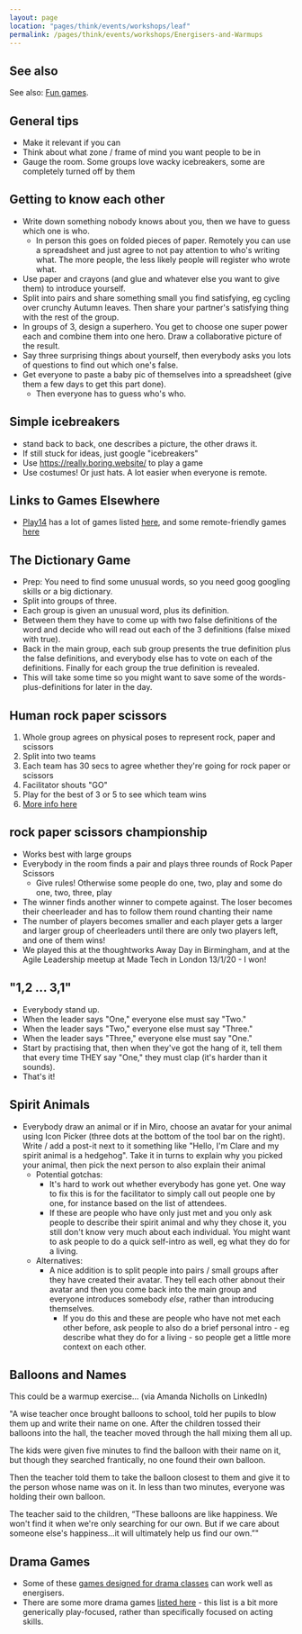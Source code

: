 ```yaml
---
layout: page
location: "pages/think/events/workshops/leaf"
permalink: /pages/think/events/workshops/Energisers-and-Warmups
---
```


## See also

See also: [Fun games](/pages/think/life/Fun-Games).

## General tips

- Make it relevant if you can
- Think about what zone / frame of mind you want people to be in
- Gauge the room. Some groups love wacky icebreakers, some are completely turned off by them

## Getting to know each other

- Write down something nobody knows about you, then we have to guess which one is who.
    - In person this goes on folded pieces of paper. Remotely you can use a spreadsheet and just agree to not pay attention to who's writing what. The more people, the less likely people will register who wrote what.
- Use paper and crayons (and glue and whatever else you want to give them) to introduce yourself.
- Split into pairs and share something small you find satisfying, eg cycling over crunchy Autumn leaves. Then share your partner's satisfying thing with the rest of the group.
- In groups of 3, design a superhero. You get to choose one super power each and combine them into one hero. Draw a collaborative picture of the result.
- Say three surprising things about yourself, then everybody asks you lots of questions to find out which one's false.
- Get everyone to paste a baby pic of themselves into a spreadsheet (give them a few days to get this part done).
    - Then everyone has to guess who's who.

## Simple icebreakers

- stand back to back, one describes a picture, the other draws it. 
- If still stuck for ideas, just google "icebreakers"
- Use https://really.boring.website/ to play a game
- Use costumes! Or just hats. A lot easier when everyone is remote.

## Links to Games Elsewhere

- [Play14](https://play14.org/) has a lot of games listed [here](https://play14.org/games/), and some remote-friendly games [here](trello.com/b/wAp7ZnnX/remote-friendly-games)

## The Dictionary Game

- Prep: You need to find some unusual words, so you need goog googling skills or a big dictionary.
- Split into groups of three.
- Each group is given an unusual word, plus its definition.
- Between them they have to come up with two false definitions of the word and decide who will read out each of the 3 definitions (false mixed with true).
- Back in the main group, each sub group presents the true definition plus the false definitions, and everybody else has to vote on each of the definitions. Finally for each group the true definition is revealed.
- This will take some time so you might want to save some of the words-plus-definitions for later in the day.

## Human rock paper scissors

1. Whole group agrees on physical poses to represent rock, paper and scissors
2. Split into two teams
3. Each team has 30 secs to agree whether they're going for rock paper or scissors
4. Facilitator shouts "GO"
5. Play for the best of 3 or 5 to see which team wins
6. [More info here](https://www.funretrospectives.com/human-rock-paper-scissors/)

## rock paper scissors championship 

- Works best with large groups
- Everybody in the room finds a pair and plays three rounds of Rock Paper Scissors
    - Give rules! Otherwise some people do one, two, play and some do one, two, three, play
- The winner finds another winner to compete against. The loser becomes their cheerleader and has to follow them round chanting their name
- The number of players becomes smaller and each player gets a larger and larger group of cheerleaders until there are only two players left, and one of them wins!
- We played this at the thoughtworks Away Day in Birmingham, and at the Agile Leadership meetup at Made Tech in London 13/1/20 - I won!

## "1,2 ... 3,1"

- Everybody stand up.
- When the leader says "One," everyone else must say "Two."
- When the leader says "Two," everyone else must say "Three."  
- When the leader says "Three," everyone else must say "One."  
- Start by practising that, then when they've got the hang of it, tell them that every time THEY say "One," they must clap (it's harder than it sounds).
- That's it!

## Spirit Animals 

- Everybody draw an animal or if in Miro, choose an avatar for your animal using Icon Picker (three dots at the bottom of the tool bar on the right). Write / add a post-it next to it something like "Hello, I'm Clare and my spirit animal is a hedgehog". Take it in turns to explain why you picked your animal, then pick the next person to also explain their animal
    - Potential gotchas: 
        - It's hard to work out whether everybody has gone yet. One way to fix this is for the facilitator to simply call out people one by one, for instance based on the list of attendees.
        - If these are people who have only just met and you only ask people to describe their spirit animal and why they chose it, you still don't know very much about each individual. You might want to ask people to do a quick self-intro as well, eg what they do for a living.
    - Alternatives:
        - A nice addition is to split people into pairs / small groups after they have created their avatar. They tell each other abnout their avatar and then you come back into the main group and everyone introduces somebody *else*, rather than introducing 
        themselves.
            - If you do this and these are people who have not met each other before, ask people to also do a brief personal intro - eg describe what they do for a living - so people get a little more context on each other.


## Balloons and Names

This could be a warmup exercise... (via Amanda Nicholls on LinkedIn)

"A wise teacher once brought balloons to school, told her pupils to blow them up and write their name on one. After the children tossed their balloons into the hall, the teacher moved through the hall mixing them all up.

The kids were given five minutes to find the balloon with their name on it, but though they searched frantically, no one found their own balloon.

Then the teacher told them to take the balloon closest to them and give it to the person whose name was on it. In less than two minutes, everyone was holding their own balloon.

The teacher said to the children, “These balloons are like happiness. We won't find it when we're only searching for our own. But if we care about someone else's happiness...it will ultimately help us find our own.”"

## Drama Games

- Some of these [games designed for drama classes](https://theatrenerds.com/10-theatre-games-perfect-drama-class/) can work well as energisers.
- There are some more drama games [listed here](dramaresource.com/drama-games/) - this list is a bit more generically play-focused, rather than specifically focused on acting skills.
